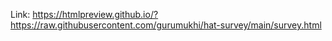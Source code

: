 Link: https://htmlpreview.github.io/?https://raw.githubusercontent.com/gurumukhi/hat-survey/main/survey.html
